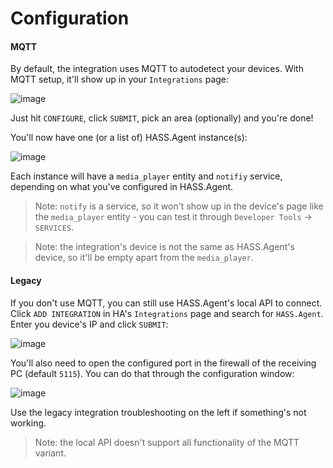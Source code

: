 # Configuration

#### MQTT

By default, the integration uses MQTT to autodetect your devices. With MQTT setup, it'll show up in your `Integrations` page:

![image](https://user-images.githubusercontent.com/81011038/201068314-6f38ce3e-cc9d-46f5-9d45-f4fb2a99ae18.png)

Just hit `CONFIGURE`, click `SUBMIT`, pick an area (optionally) and you're done!

You'll now have one (or a list of) HASS.Agent instance(s):

![image](https://user-images.githubusercontent.com/81011038/201071780-b4f31075-71a9-4f93-b3d1-b0423514aeec.png)

Each instance will have a `media_player` entity and `notifiy` service, depending on what you've configured in HASS.Agent.

> Note: `notify` is a service, so it won't show up in the device's page like the `media_player` entity - you can test it through `Developer Tools` -> `SERVICES`.

> Note: the integration's device is not the same as HASS.Agent's device, so it'll be empty apart from the `media_player`.

#### Legacy

If you don't use MQTT, you can still use HASS.Agent's local API to connect. Click `ADD INTEGRATION` in HA's `Integrations` page and search for `HASS.Agent`. Enter you device's IP and click `SUBMIT`:

![image](https://user-images.githubusercontent.com/81011038/201068870-9e5c8b9b-4ce2-480f-b0f1-c7c51511ca40.png)

You'll also need to open the configured port in the firewall of the receiving PC (default `5115`). You can do that through the configuration window:

![image](https://user-images.githubusercontent.com/81011038/201073759-8afc6477-61e3-4d87-95d1-8288f8e658fd.png)

Use the legacy integration troubleshooting on the left if something's not working.

> Note: the local API doesn't support all functionality of the MQTT variant.
